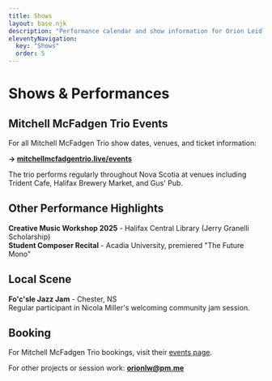 ```yaml
---
title: Shows
layout: base.njk
description: "Performance calendar and show information for Orion Leidl Wilson."
eleventyNavigation:
  key: "Shows"
  order: 5
---
```


# Shows & Performances

## Mitchell McFadgen Trio Events

For all Mitchell McFadgen Trio show dates, venues, and ticket information:

**→ [mitchellmcfadgentrio.live/events](https://mitchellmcfadgentrio.live/events/)**

The trio performs regularly throughout Nova Scotia at venues including Trident Cafe, Halifax Brewery Market, and Gus' Pub.

## Other Performance Highlights

**Creative Music Workshop 2025** - Halifax Central Library (Jerry Granelli Scholarship)  
**Student Composer Recital** - Acadia University, premiered "The Future Mono"

## Local Scene

**Fo'c'sle Jazz Jam** - Chester, NS  
Regular participant in Nicola Miller's welcoming community jam session.

## Booking

For Mitchell McFadgen Trio bookings, visit their [events page](https://mitchellmcfadgentrio.live/events/).

For other projects or session work: **[orionlw@pm.me](mailto:orionlw@pm.me)**
